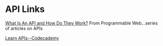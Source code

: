 # API Links

[What Is An API and How Do They Work?](http://www.programmableweb.com/api-university/what-are-apis-and-how-do-they-work)
From Programmable Web...series of articles on APIs

[Learn APIs--Codecademy](https://www.codecademy.com/apis)

